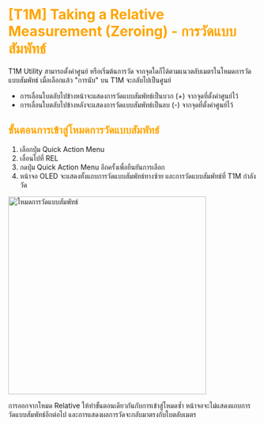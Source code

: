 # <span style="color: orange">[T1M] Taking a Relative Measurement (Zeroing) - การวัดแบบสัมพัทธ์</span>

T1M Utility สามารถตั้งค่าศูนย์ หรือเริ่มต้นการวัด จากจุดใดก็ได้ตามแนวตลับเมตรในโหมดการวัดแบบสัมพัทธ์ เมื่อเลือกแล้ว "การนับ" บน T1M จะกลับไปเป็นศูนย์

- การเลื่อนใบตลับไปข้างหน้าจะแสดงการวัดแบบสัมพัทธ์เป็นบวก (+) จากจุดที่ตั้งค่าศูนย์ไว้
- การเลื่อนใบตลับไปข้างหลังจะแสดงการวัดแบบสัมพัทธ์เป็นลบ (-) จากจุดที่ตั้งค่าศูนย์ไว้

## <span style="color: orange">ขั้นตอนการเข้าสู่โหมดการวัดแบบสัมพัทธ์</span>

1. เลือกปุ่ม Quick Action Menu
2. เลื่อนไปที่ REL
3. กดปุ่ม Quick Action Menu อีกครั้งเพื่อยืนยันการเลือก
4. หน้าจอ OLED จะแสดงทั้งแถบการวัดแบบสัมพัทธ์ทางซ้าย และการวัดแบบสัมพัทธ์ที่ T1M กำลังวัด

<img src="https://support.reekon.tools/hc/article_attachments/37918360509844" alt="โหมดการวัดแบบสัมพัทธ์" width="400">

การออกจากโหมด Relative ให้ทำขั้นตอนเดียวกันกับการเข้าสู่โหมดซ้ำ หน้าจอจะไม่แสดงแถบการวัดแบบสัมพัทธ์อีกต่อไป และการแสดงผลการวัดจะกลับมาตรงกับใบตลับเมตร
